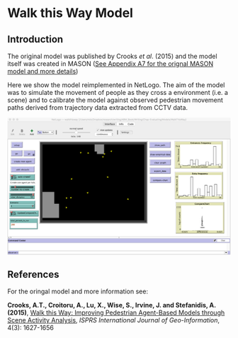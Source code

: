 # Walk this Way Model

## Introduction

The original model was published by Crooks *et al*. (2015) and the model itself was created in MASON ([See Appendix A7 for the orignal MASON model and more details](AppendixA/Walk))

Here we show the model reimplemented in NetLogo. The aim of the model was to simulate the movement of people as they cross a environment (i.e. a scene) and to calibrate the model against observed pedestrian movement paths derived from trajectory data extracted from CCTV data.


![GUI logo](WalkthisWayNetLogo.png)

## References
For the oringal model and more information see: 

**Crooks, A.T., Croitoru, A., Lu, X., Wise, S., Irvine, J. and Stefanidis, A. (2015)**,  [Walk this Way: Improving Pedestrian Agent-Based Models through Scene Activity Analysis](http://www.mdpi.com/2220-9964/4/3/1627/htm),  *ISPRS International Journal of Geo-Information*, 4(3): 1627-1656